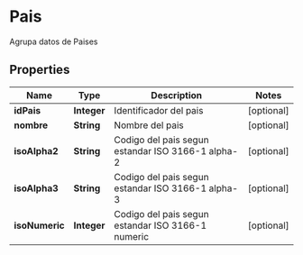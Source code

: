 

# Pais

Agrupa datos de Paises
## Properties

Name | Type | Description | Notes
------------ | ------------- | ------------- | -------------
**idPais** | **Integer** | Identificador del pais |  [optional]
**nombre** | **String** | Nombre del pais |  [optional]
**isoAlpha2** | **String** | Codigo del pais segun estandar ISO 3166-1 alpha-2 |  [optional]
**isoAlpha3** | **String** | Codigo del pais segun estandar ISO 3166-1 alpha-3 |  [optional]
**isoNumeric** | **Integer** | Codigo del pais segun estandar ISO 3166-1 numeric |  [optional]



